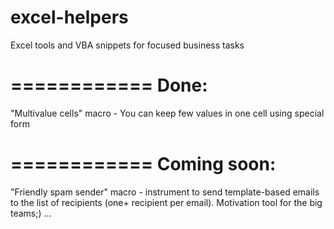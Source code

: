 # excel-helpers
Excel tools and VBA snippets for focused business tasks

============
Done:
============

"Multivalue cells" macro - You can keep few values in one cell using special form


============
Coming soon:
============

"Friendly spam sender" macro - instrument to send template-based emails to the list of recipients (one+ recipient per email). Motivation tool for the big teams;)
...
